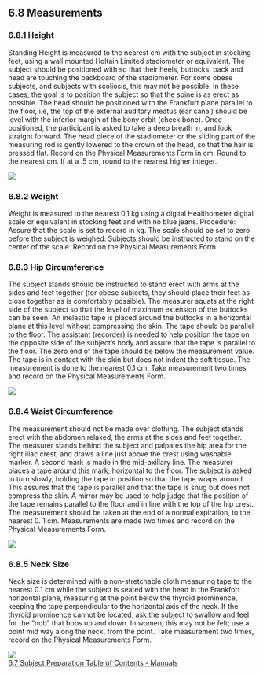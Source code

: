 ## 6.8 Measurements

### 6.8.1 Height

Standing Height is measured to the nearest cm with the subject in stocking feet, using a wall mounted Holtain Limited stadiometer or equivalent. The subject should be positioned with so that their heels, buttocks, back and head are touching the backboard of the stadiometer. For some obese subjects, and subjects with scoliosis, this may not be possible. In these cases, the goal is to position the subject so that the spine is as erect as possible. The head should be positioned with the Frankfurt plane parallel to the floor, i.e, the top of the external auditory meatus (ear canal) should be level with the inferior margin of the bony orbit (cheek bone). Once positioned, the participant is asked to take a deep breath in, and look straight forward. The head piece of the stadiometer or the sliding part of the measuring rod is gently lowered to the crown of the head, so that the hair is pressed flat.  Record  on the Physical Measurements Form in cm. Round to the nearest cm. If at a .5 cm, round to the nearest higher integer.

<div class="center">
  <img src=":images_path:/anthro-01.png">
</div>

### 6.8.2 Weight

Weight is measured to the nearest 0.1 kg using a digital Healthometer digital scale or equivalent in stocking feet and with no blue jeans. Procedure: Assure that the scale is set to record in kg. The scale should be set to zero before the subject is weighed. Subjects should be instructed to stand on the center of the scale.   Record on the Physical Measurements Form.

### 6.8.3 Hip Circumference

The subject stands should be instructed to stand erect with arms at the sides and feet together (for obese subjects, they should place their feet as close together as is comfortably possible). The measurer squats at the right side of the subject so that the level of maximum extension of the buttocks can be seen. An inelastic tape is placed around the buttocks in a horizontal plane at this level without compressing the skin. The tape should be parallel to the floor. The assistant (recorder) is needed to help position the tape on the opposite side of the subject’s body and assure that the tape is parallel to the floor. The zero end of the tape should be below the measurement value. The tape is in contact with the skin but does not indent the soft tissue. The measurement is done to the nearest 0.1 cm. Take measurement two times and record on the Physical Measurements Form.

<div class="center">
  <img src=":images_path:/anthro-03.png">
</div>

### 6.8.4 Waist Circumference

The measurement should not be made over clothing. The subject stands erect with the abdomen relaxed, the arms at the sides and feet together. The measurer stands behind the subject and palpates the hip area for the right iliac crest, and draws a line just above the crest using washable marker. A second mark is made in the mid-axillary line. The measurer places a tape around this mark, horizontal to the floor.  The subject is asked to turn slowly, holding the tape in position so that the tape wraps around. This assures that the tape is parallel and that the tape is snug but does not compress the skin.  A mirror may be used to help judge that the position of the tape remains parallel to the floor and in line with the top of the hip crest. The measurement should be taken at the end of a normal expiration, to the nearest 0. 1 cm.  Measurements are made two times and record on the Physical Measurements Form.

<div class="center">
  <img src=":images_path:/anthro-04.png">
</div>

### 6.8.5 Neck Size

Neck size is determined with a non-stretchable cloth measuring tape to the nearest 0.1 cm while the subject is seated with the head in the Frankfort horizontal plane, measuring at the point below the thyroid prominence, keeping the tape perpendicular to the horizontal axis of the neck. If the thyroid prominence cannot be located, ask the subject to swallow and feel for the “nob” that bobs up and down. In women, this may not be felt; use a point mid way along the neck, from the point. Take measurement two times, record on the Physical Measurements Form.

<div class="center">
  <img src=":images_path:/anthro-02.png">
</div>

<div class="center">
<div class="btn-group">
  <a href=":pages_path:/manuals/anthropometry/6-07-subject-preparation.md" class="btn btn-default">
    <span class="glyphicon glyphicon-chevron-left"></span>
    6.7 Subject Preparation
  </a>

  <a href=":pages_path:/manuals/manual-toc.md" class="btn btn-default">
    <span class="glyphicon glyphicon-chevron-up"></span>
    Table of Contents - Manuals
  </a>
</div>
</div>
